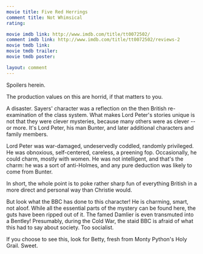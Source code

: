 ```yaml
---
movie title: Five Red Herrings
comment title: Not Whimsical
rating: 

movie imdb link: http://www.imdb.com/title/tt0072502/
comment imdb link: http://www.imdb.com/title/tt0072502/reviews-2
movie tmdb link: 
movie tmdb trailer: 
movie tmdb poster: 

layout: comment
---
```


Spoilers herein.

The production values on this are horrid, if that matters to you.

A disaster. Sayers' character was a reflection on the then British re-examination of the class system. What makes Lord Peter's stories unique is not that they were clever mysteries, because many others were as clever -- or more. It's Lord Peter, his man Bunter, and later additional characters and family members. 

Lord Peter was war-damaged, undeservedly coddled, randomly privileged. He was obnoxious, self-centered, careless, a preening fop. Occasionally, he could charm, mostly with women. He was not intelligent, and that's the charm: he was a sort of anti-Holmes, and any pure deduction was likely to come from Bunter.

In short, the whole point is to poke rather sharp fun of everything British in a more direct and personal way than Christie would.

But look what the BBC has done to this character! He is charming, smart, not aloof. While all the essential parts of the mystery can be found here, the guts have been ripped out of it. The famed Damlier is even transmuted into a Bentley! Presumably, during the Cold War, the staid BBC is afraid of what this had to say about society. Too socialist.

If you choose to see this, look for Betty, fresh from Monty Python's Holy Grail. Sweet.